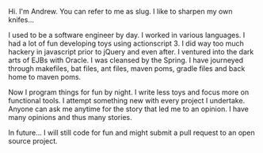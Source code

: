 Hi. I'm Andrew. You can refer to me as slug. I like to sharpen my own knifes...

I used to be a software engineer by day. I worked in various languages. I had a lot of fun developing toys using actionscript 3. I did way too much hackery in javascript prior to jQuery and even after. I ventured into the dark arts of EJBs with Oracle. I was cleansed by the Spring. I have journeyed through makefiles, bat files, ant files, maven poms, gradle files and back home to maven poms.

Now I program things for fun by night. I write less toys and focus more on functional tools. I attempt something new with every project I undertake. Anyone can ask me anytime for the story that led me to an opinion. I have many opinions and thus many stories. 

In future... I will still code for fun and might submit a pull request to an open source project.

<!--
**avanderw/avanderw** is a ✨ _special_ ✨ repository because its `README.md` (this file) appears on your GitHub profile.

Here are some ideas to get you started:

- 🔭 I’m currently working on ...
- 🌱 I’m currently learning ...
- 👯 I’m looking to collaborate on ...
- 🤔 I’m looking for help with ...
- 💬 Ask me about ...
- 📫 How to reach me: ...
- 😄 Pronouns: ...
- ⚡ Fun fact: ...
-->
